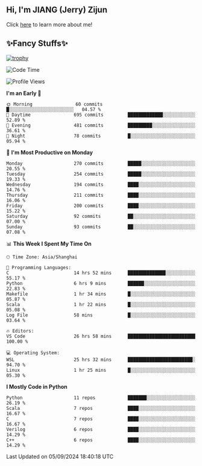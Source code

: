 ## Hi, I'm JIANG (Jerry) Zijun

Click [here](https://jzjerry.github.io/about/) to learn more about me!

## ✨Fancy Stuffs✨
[![trophy](https://github-profile-trophy.vercel.app/?username=jzjerry&theme=onedark)](https://github.com/ryo-ma/github-profile-trophy)
<!--START_SECTION:waka-->
![Code Time](http://img.shields.io/badge/Code%20Time-633%20hrs%2035%20mins-blue)

![Profile Views](http://img.shields.io/badge/Profile%20Views-0-blue)

**I'm an Early 🐤** 

```text
🌞 Morning                60 commits          █░░░░░░░░░░░░░░░░░░░░░░░░   04.57 % 
🌆 Daytime                695 commits         █████████████░░░░░░░░░░░░   52.89 % 
🌃 Evening                481 commits         █████████░░░░░░░░░░░░░░░░   36.61 % 
🌙 Night                  78 commits          █░░░░░░░░░░░░░░░░░░░░░░░░   05.94 % 
```
📅 **I'm Most Productive on Monday** 

```text
Monday                   270 commits         █████░░░░░░░░░░░░░░░░░░░░   20.55 % 
Tuesday                  254 commits         █████░░░░░░░░░░░░░░░░░░░░   19.33 % 
Wednesday                194 commits         ████░░░░░░░░░░░░░░░░░░░░░   14.76 % 
Thursday                 211 commits         ████░░░░░░░░░░░░░░░░░░░░░   16.06 % 
Friday                   200 commits         ████░░░░░░░░░░░░░░░░░░░░░   15.22 % 
Saturday                 92 commits          ██░░░░░░░░░░░░░░░░░░░░░░░   07.00 % 
Sunday                   93 commits          ██░░░░░░░░░░░░░░░░░░░░░░░   07.08 % 
```


📊 **This Week I Spent My Time On** 

```text
🕑︎ Time Zone: Asia/Shanghai

💬 Programming Languages: 
C                        14 hrs 52 mins      ██████████████░░░░░░░░░░░   55.17 % 
Python                   6 hrs 9 mins        ██████░░░░░░░░░░░░░░░░░░░   22.83 % 
Makefile                 1 hr 34 mins        █░░░░░░░░░░░░░░░░░░░░░░░░   05.87 % 
Scala                    1 hr 22 mins        █░░░░░░░░░░░░░░░░░░░░░░░░   05.08 % 
Log File                 58 mins             █░░░░░░░░░░░░░░░░░░░░░░░░   03.64 % 

🔥 Editors: 
VS Code                  26 hrs 58 mins      █████████████████████████   100.00 % 

💻 Operating System: 
WSL                      25 hrs 32 mins      ████████████████████████░   94.70 % 
Linux                    1 hr 25 mins        █░░░░░░░░░░░░░░░░░░░░░░░░   05.30 % 
```

**I Mostly Code in Python** 

```text
Python                   11 repos            ███████░░░░░░░░░░░░░░░░░░   26.19 % 
Scala                    7 repos             ████░░░░░░░░░░░░░░░░░░░░░   16.67 % 
C                        7 repos             ████░░░░░░░░░░░░░░░░░░░░░   16.67 % 
Verilog                  6 repos             ████░░░░░░░░░░░░░░░░░░░░░   14.29 % 
C++                      6 repos             ████░░░░░░░░░░░░░░░░░░░░░   14.29 % 
```




 Last Updated on 05/09/2024 18:40:18 UTC
<!--END_SECTION:waka-->
